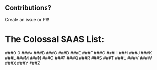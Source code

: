 ## Contributions? 
Create an issue or PR!

# The Colossal SAAS List:

###0-9
###A
###B
###C
###D
###E
###F
###G
###H
###I
###J
###K
###L
###M
###N
###O
###P
###Q
###R
###S
###T
###U
###V
###W
###X
###Y
###Z
